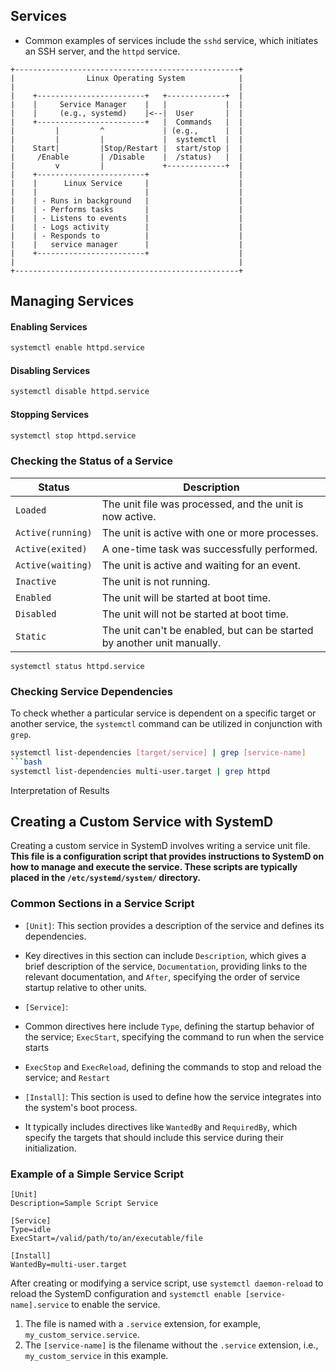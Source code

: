 ## Services
- Common examples of services include the `sshd` service, which initiates an SSH server, and the `httpd` service.


```
+--------------------------------------------------+
|                Linux Operating System            |
|                                                  |
|    +------------------------+   +-------------+  |
|    |     Service Manager    |   |             |  |
|    |     (e.g., systemd)    |<--|  User       |  |
|    +------------------------+   |  Commands   |  |
|         |         ^             | (e.g.,      |  |
|         |         |             |  systemctl  |  |
|    Start|         |Stop/Restart |  start/stop |  |
|     /Enable       | /Disable    |  /status)   |  |
|         v         |             +-------------+  |
|    +------------------------+                    |
|    |      Linux Service     |                    |
|    |                        |                    |
|    | - Runs in background   |                    |
|    | - Performs tasks       |                    |
|    | - Listens to events    |                    |
|    | - Logs activity        |                    |
|    | - Responds to          |                    |
|    |   service manager      |                    |
|    +------------------------+                    |
|                                                  |
+--------------------------------------------------+
```


## Managing Services
#### Enabling Services

```bash
systemctl enable httpd.service
```

#### Disabling Services

```bash
systemctl disable httpd.service
```

#### Stopping Services

```bash
systemctl stop httpd.service
```
### Checking the Status of a Service

| Status | Description |
| --- | --- |
| `Loaded` | The unit file was processed, and the unit is now active. |
| `Active(running)` | The unit is active with one or more processes.|
| `Active(exited)` | A one-time task was successfully performed. |
| `Active(waiting)` | The unit is active and waiting for an event. |
| `Inactive` | The unit is not running.  |
| `Enabled` | The unit will be started at boot time. |
| `Disabled` |The unit will not be started at boot time. |
| `Static` | The unit can't be enabled, but can be started by another unit manually. |

```
systemctl status httpd.service
```

### Checking Service Dependencies

To check whether a particular service is dependent on a specific target or another service, the `systemctl` command can be utilized in conjunction with `grep`. 
```bash
systemctl list-dependencies [target/service] | grep [service-name]
```bash
systemctl list-dependencies multi-user.target | grep httpd
```

Interpretation of Results
## Creating a Custom Service with SystemD

Creating a custom service in SystemD involves writing a service unit file. 
**This file is a configuration script that provides instructions to SystemD on how to manage and execute the service. These scripts are typically placed in the `/etc/systemd/system/` directory.**

### Common Sections in a Service Script
- `[Unit]`: This section provides a description of the service and defines its dependencies. 
- Key directives in this section can include `Description`, which gives a brief description of the service, `Documentation`, providing links to the relevant documentation, and `After`, specifying the order of service startup relative to other units.

- `[Service]`: 
- Common directives here include `Type`, defining the startup behavior of the service; `ExecStart`, specifying the command to run when the service starts
- `ExecStop` and `ExecReload`, defining the commands to stop and reload the service; and `Restart`

- `[Install]`: This section is used to define how the service integrates into the system's boot process. 
- It typically includes directives like `WantedBy` and `RequiredBy`, which specify the targets that should include this service during their initialization.

### Example of a Simple Service Script

```systemd
[Unit]
Description=Sample Script Service

[Service]
Type=idle
ExecStart=/valid/path/to/an/executable/file

[Install]
WantedBy=multi-user.target
```

After creating or modifying a service script, use `systemctl daemon-reload` to reload the SystemD configuration and `systemctl enable [service-name].service` to enable the service.

1. The file is named with a `.service` extension, for example, `my_custom_service.service`.
2. The `[service-name]` is the filename without the `.service` extension, i.e., `my_custom_service` in this example.

